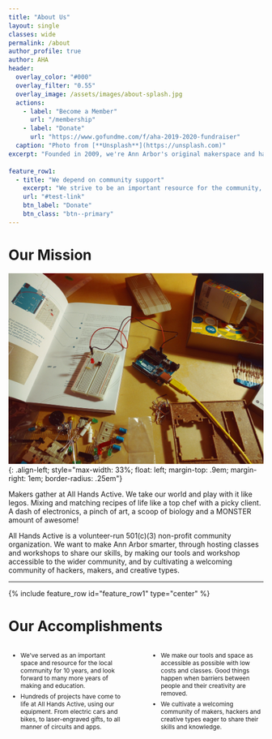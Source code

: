 ```yaml
---
title: "About Us"
layout: single
classes: wide
permalink: /about
author_profile: true
author: AHA
header:
  overlay_color: "#000"
  overlay_filter: "0.55"
  overlay_image: /assets/images/about-splash.jpg
  actions:
    - label: "Become a Member"
      url: "/membership"
    - label: "Donate"
      url: "https://www.gofundme.com/f/aha-2019-2020-fundraiser"
  caption: "Photo from [**Unsplash**](https://unsplash.com)"
excerpt: "Founded in 2009, we're Ann Arbor's original makerspace and hackerspace. We're a volunteer-run, 501c3 non-profit, and a welcoming community of makers and hackers committed to making our space an important resource for the community."

feature_row1:
  - title: "We depend on community support"
    excerpt: "We strive to be an important resource for the community, and in turn we need support from the community to exist. Please consider how you can support us in our mission."
    url: "#test-link"
    btn_label: "Donate"
    btn_class: "btn--primary"
---
```


# Our Mission

![image-left](/assets/images/mission-filler-1.jpg){: .align-left; style="max-width: 33%; float: left; margin-top: .9em; margin-right: 1em; border-radius: .25em"}

Makers gather at All Hands Active. We take our world and play with it like legos. Mixing and matching recipes of life like a top chef with a picky client. A dash of electronics, a pinch of art, a scoop of biology and a MONSTER amount of awesome!

All Hands Active is a volunteer-run 501(c)(3) non-profit community organization. We want to make Ann Arbor smarter, through hosting classes and workshops to share our skills, by making our tools and workshop accessible to the wider community, and by cultivating a welcoming community of hackers, makers, and creative types.

<hr>

{% include feature_row id="feature_row1" type="center" %}

# Our Accomplishments

<div style="width: 45%; float: left">
  <ul>
    <li style="font-size: .85em; padding-bottom: .5em;">
      We've served as an important space and resource for the local community for 10 years, and look forward to many more years of making and education.
    </li>
    <li style="font-size: .85em; padding-bottom: .5em;">
      Hundreds of projects have come to life at All Hands Active, using our equipment. From electric cars and bikes, to laser-engraved gifts, to all manner of circuits and apps.
    </li>
  </ul>
</div>

<div style="width: 45%; float: right">
  <ul>
    <li style="font-size: .85em; padding-bottom: .5em;">
      We make our tools and space as accessible as possible with low costs and classes. Good things happen when barriers between people and their creativity are removed.
    </li>
    <li  style="font-size: .85em; padding-bottom: .5em;">
      We cultivate a welcoming community of makers, hackers and creative types eager to share their skills and knowledge.
    </li>
  </ul>
</div>